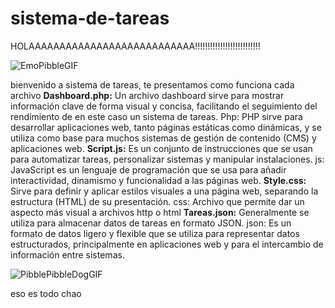 # sistema-de-tareas
HOLAAAAAAAAAAAAAAAAAAAAAAAAAAA!!!!!!!!!!!!!!!!!!!!!!!!!!

![EmoPibbleGIF](https://github.com/user-attachments/assets/9268d7d0-1061-4650-9bac-e2a4bd9b7f05)


bienvenido a sistema de tareas, te presentamos como funciona cada archivo
**Dashboard.php:** Un archivo dashboard sirve para mostrar información clave de forma visual y concisa, facilitando el seguimiento del rendimiento de en este caso un sistema de tareas.
  Php: PHP sirve para desarrollar aplicaciones web, tanto páginas estáticas como dinámicas, y se utiliza como base para muchos sistemas de gestión de contenido (CMS) y aplicaciones web.
**Script.js:** Es un conjunto de instrucciones que se usan para automatizar tareas, personalizar sistemas y manipular instalaciones.
  js: JavaScript es un lenguaje de programación que se usa para añadir interactividad, dinamismo y funcionalidad a las páginas web.
**Style.css:** Sirve para definir y aplicar estilos visuales a una página web, separando la estructura (HTML) de su presentación.
  css: Archivo que permite dar un aspecto más visual a archivos http o html
**Tareas.json:** Generalmente se utiliza para almacenar datos de tareas en formato JSON.
 json: Es un formato de datos ligero y flexible que se utiliza para representar datos estructurados, principalmente en aplicaciones web y para el intercambio de información entre sistemas.

![PibblePibbleDogGIF](https://github.com/user-attachments/assets/1bb59739-76b1-4518-9e01-2cc9910e67b1)


 eso es todo chao
 

